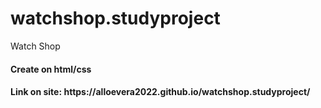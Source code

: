 # watchshop.studyproject
Watch Shop 
<h4> Create on html/css </h4>
<h4> Link on site: https://alloevera2022.github.io/watchshop.studyproject/ </h4>
